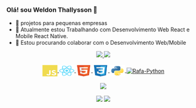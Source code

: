 ### Olá! sou Weldon Thallysson 👋

- 🔭 projetos para pequenas empresas
- 🌱 Atualmente estou Trabalhando com Desenvolvimento Web React e Mobile React Native.
- 👯 Estou procurando colaborar com o Desenvolvimento Web/Mobile
<div align="center">
  <a href="https://github.com/WeldonThallysson/WeldonThallysson">
  <img height="180em" src="https://github-readme-stats.vercel.app/api?username=WeldonThallysson&show_icons=true&theme=dark&include_all_commits=true&count_private=true"/>
  <img height="180em" src="https://github-readme-stats.vercel.app/api/top-langs/?username=WeldonThallysson&layout=compact&langs_count=7&theme=dark/>
</div>
<div style="display: inline_block"><br><br>
  <img align="center" alt="Rafa-Js" height="30" width="40" src="https://raw.githubusercontent.com/devicons/devicon/master/icons/javascript/javascript-plain.svg">

  <img align="center" alt="Rafa-React" height="30" width="40" src="https://raw.githubusercontent.com/devicons/devicon/master/icons/react/react-original.svg">
  <img align="center" alt="Rafa-HTML" height="30" width="40" src="https://raw.githubusercontent.com/devicons/devicon/master/icons/html5/html5-original.svg">
  <img align="center" alt="Rafa-CSS" height="30" width="40" src="https://raw.githubusercontent.com/devicons/devicon/master/icons/css3/css3-original.svg">
  <img align="center" alt="Rafa-Python" height="30" width="40" src="https://raw.githubusercontent.com/devicons/devicon/master/icons/python/python-original.svg">
  <img align="center" alt="Rafa-Python" height="30" width="40" src="https://www.vectorlogo.zone/logos/git-scm/git-scm-ar21.svg">

<div> 
<br>
  <a href="https://www.instagram.com/thallysson_programax/" target="_blank"><img src="https://img.shields.io/badge/-Instagram-%23E4405F?style=for-the-badge&logo=instagram&logoColor=white" target="_blank"></a>


  <a href = "mailto:https://mail.google.com/mail/u/0/#inbox"><img src="https://img.shields.io/badge/-Gmail-%23333?style=for-the-badge&logo=gmail&logoColor=white" target="_blank"></a>
  <a href="https://www.linkedin.com/in/weldon-thallysson-54a0a1219/" target="_blank"><img src="https://img.shields.io/badge/-LinkedIn-%230077B5?style=for-the-badge&logo=linkedin&logoColor=white" target="_blank"></a> 
 
 
</div>
